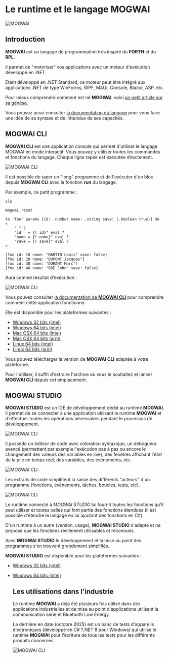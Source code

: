 # Le runtime et le langage MOGWAI

![MOGWAI](./Images/img01.png)

## Introduction

**MOGWAI** est un langage de programmation très inspiré du **FORTH** et du **RPL**.

Il permet de "motoriser" vos applications avec un moteur d'exécution développé en .NET

Etant développé en .NET Standard, ce moteur peut être intégré aux applications .NET de type WinForms, WPF, MAUI, Console, Blazor, ASP, etc.

Pour mieux comprendre comment est né **MOGWAI**, voici [un petit article sur sa génèse](https://coding4phone.com/?p=329).

Vous pouvez aussi consulter [la documentation du langage](Documentation/MOGWAI_BASICS.pdf) pour vous faire une idée de sa syntaxe et de l'étendue de ses capacités.

## MOGWAI CLI

**MOGWAI CLI** est une application console qui permet d'utiliser le langage MOGWAI en mode interactif. Vous pouvez y utiliser toutes les commandes et fonctions du langage. Chaque ligne tapée est exécutée directement.

![MOGWAI CLI](./Images/img02.png)

Il est possible de taper un "long" programme et de l'exécuter d'un bloc depuis **MOGWAI CLI** avec la fonction **_run_** du langage.

Par exemple, ce petit programme :

```
cls 

mogwai.reset

to 'foo' params [id: .number name: .string save: (.boolean true)] do 
« 
	" " ?
	"id   = {! id}" eval ?
	"name = {! name}" eval ?
	"save = {! save}" eval ?
»

[foo id: 10 name: "MARTIN Louis" save: false]
[foo id: 20 name: "DUPONT Jacques"]
[foo id: 30 name: "DURANT Marc"]
[foo id: 40 name: "DOE John" save: false]
```
Aura comme resultat d'exécution :

![MOGWAI CLI](./Images/img03.png)

Vous pouvez consulter [la documentation de **MOGWAI CLI**](Documentation/MOGWAI_BASICS.pdf) pour comprendre comment cette application fonctionne.

Elle est disponible pour les plateformes suivantes :

+ [Windows 32 bits (intel)](MOGWAI_CLI/Windows_32_bits_(intel).zip)
+ [Windows 64 bits (intel)](MOGWAI_CLI/Windows_64_bits_(intel).zip)
+ [Mac OSX 64 bits (intel)](MOGWAI_CLI/Mac_OSX_64_bits_(intel).zip)
+ [Mac OSX 64 bits (arm)](MOGWAI_CLI/Mac_OSX_64_bits_(arm).zip)
+ [Linux 64 bits (intel)](MOGWAI_CLI/Linux_64_bits_(intel).zip)
+ [Linux 64 bits (arm)](MOGWAI_CLI/Linux_64_bits_(arm).zip)

Vous pouvez télécharger la version de **MOGWAI CLI** adaptée à votre plateforme.

Pour l'utiliser, il suffit d'extraire l'archive où vous le souhaitez et lancer **MOGWAI CLI** depuis cet emplacement.

## MOGWAI STUDIO

**MOGWAI STUDIO** est un IDE de développement dédié au runtime **MOGWAI**. Il permet de se connecter à une application utilisant le runtime **MOGWAI** et d'effectuer toutes les opérations nécessaires pendant le processus de développement.

![MOGWAI CLI](./Images/img04.png)

Il possède un éditeur de code avec coloration syntaxique, un débogueur avancé (permettant par exemple l'exécution pas à pas ou encore le changement des valeurs des variables en live), des fenêtres affichant l'état de la pile en temps réel, des variables, des événements, etc.

![MOGWAI CLI](./Images/img05.png)

Les extraits de code simplifient la saisie des différents "acteurs" d'un programme (fonctions, événements, tâches, boucles, tests, etc).

![MOGWAI CLI](./Images/img06.png)

Le runtime connecté à *MOGWAI STUDIO* lui fournit toutes les fonctions qu'il peut utiliser et toutes celles qui font partie des fonctions étendues (il est possible d'étendre le langage en lui ajoutant des fonctions en C#).

D'un runtime à un autre (version, usage), **MOGWAI STUDIO** s'adapte et ne propose que les fonctions réellement utilisables et reconnues.

Avec **MOGWAI STUDIO** le développement et la mise au point des programmes s'en trouvent grandement simplifiés.

**MOGWAI STUDIO** est disponible pour les plateformes suivantes :

+ [Windows 32 bits (intel)](MOGWAI_STUDIO/Windows_32_bits_(intel).zip)
+ [Windows 64 bits (intel)](MOGWAI_STUDIO/Windows_64_bits_(intel).zip)

  ## Les utilisations dans l'industrie

  Le runtime **MOGWAI** a déjà été plusieurs fois utilisé dans des applications industrielles et de mise au point d'applications utilisant la communication série et Bluetooth Low Energy.

  La dernière en date (octobre 2025) est un banc de tests d'appareils électroniques (développé en C# ?.NET 8 pour Windows) qui utilise le runtime **MOGWAI** pour l'écriture de tous les tests pour les différents produits concernés.

  ![MOGWAI CLI](./Images/img07.png)
